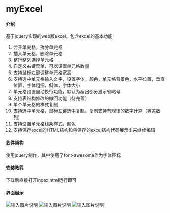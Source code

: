 # myExcel

#### 介绍
基于jquery实现的web版excel。包含excel的基本功能
1. 合并单元格，拆分单元格
2. 插入单元格，删除单元格
3. 整行整列选择单元格
4. 自定义右键菜单，可以设置单元格数量
5. 支持鼠标左键调整单元格宽高
6. 支持选中单元格输入文字，设置字体，颜色，单元格背景色，水平位置，垂直位置，字体粗细，斜体，字体大小
7. 单元格设置自动换行功能，默认为超出部分显示省略号
8. 支持表结构修改的撤回功能（待完善）
9. 单个单元格的样式复制
10. 支持选中单元格，鼠标左键选中复制。复制支持有规律的数字计算（等差数列）
11. 支持设置单元格线条样式，颜色
12. 支持保存excel的HTML结构和将保存的excel结构代码展示出来继续编辑

#### 软件架构
使用jquery制作，其中使用了font-awesome作为字体图标


#### 安装教程

下载后直接打开index.html运行即可

#### 界面展示

![输入图片说明](https://gitee.com/uploads/images/2019/0406/145438_38e53dca_1325113.png "微信截图_20190406134820.png")
![输入图片说明](https://gitee.com/uploads/images/2019/0406/145450_73e79354_1325113.png "微信截图_20190406134906.png")
![输入图片说明](https://gitee.com/uploads/images/2019/0406/145509_c843888f_1325113.png "微信截图_20190406135056.png")